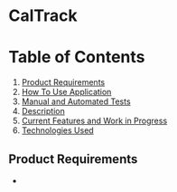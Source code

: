 # CalTrack

Table of Contents
=================

1. [Product Requirements](#product-requirements)
2. [How To Use Application](#how-to-use-application)
3. [Manual and Automated Tests](#manual-and-automated-tests)
4. [Description](#description)
5. [Current Features and Work in Progress](#current-features-and-work-in-progress)
6. [Technologies Used](#technologies-used)

## Product Requirements
* 



